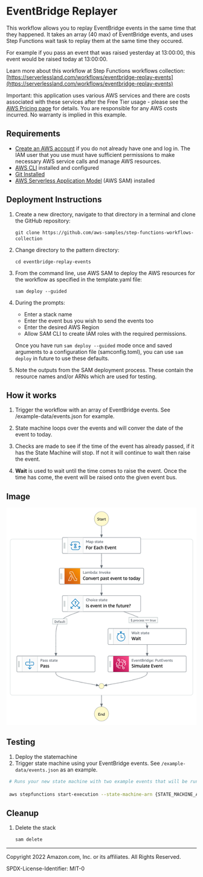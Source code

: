 # EventBridge Replayer

This workflow allows you to replay EventBridge events in the same time that they happened. It takes an array (40 max) of EventBridge events, and uses Step Functions wait task to replay them at the same time they occured. 

For example if you pass an event that was raised yesterday at 13:00:00, this event would be raised today at 13:00:00.

Learn more about this workflow at Step Functions workflows collection: [https://serverlessland.com/workflows/eventbridge-replay-events](https://serverlessland.com/workflows/eventbridge-replay-events)

Important: this application uses various AWS services and there are costs associated with these services after the Free Tier usage - please see the [AWS Pricing page](https://aws.amazon.com/pricing/) for details. You are responsible for any AWS costs incurred. No warranty is implied in this example.

## Requirements

* [Create an AWS account](https://portal.aws.amazon.com/gp/aws/developer/registration/index.html) if you do not already have one and log in. The IAM user that you use must have sufficient permissions to make necessary AWS service calls and manage AWS resources.
* [AWS CLI](https://docs.aws.amazon.com/cli/latest/userguide/install-cliv2.html) installed and configured
* [Git Installed](https://git-scm.com/book/en/v2/Getting-Started-Installing-Git)
* [AWS Serverless Application Model](https://docs.aws.amazon.com/serverless-application-model/latest/developerguide/serverless-sam-cli-install.html) (AWS SAM) installed

## Deployment Instructions

1. Create a new directory, navigate to that directory in a terminal and clone the GitHub repository:
    ``` 
    git clone https://github.com/aws-samples/step-functions-workflows-collection
    ```
1. Change directory to the pattern directory:
    ```
    cd eventbridge-replay-events
    ```
1. From the command line, use AWS SAM to deploy the AWS resources for the workflow as specified in the template.yaml file:
    ```
    sam deploy --guided
    ```
1. During the prompts:
    * Enter a stack name
    * Enter the event bus you wish to send the events too
    * Enter the desired AWS Region
    * Allow SAM CLI to create IAM roles with the required permissions.

    Once you have run `sam deploy --guided` mode once and saved arguments to a configuration file (samconfig.toml), you can use `sam deploy` in future to use these defaults.

1. Note the outputs from the SAM deployment process. These contain the resource names and/or ARNs which are used for testing.

## How it works

1. Trigger the workflow with an array of EventBridge events. See /example-data/events.json for example.

2. State machine loops over the events and will conver the date of the event to today.

3. Checks are made to see if the time of the event has already passed, if it has the State Machine will stop. If not it will continue to wait then raise the event.

4. **Wait** is used to wait until the time comes to raise the event. Once the time has come, the event will be raised onto the given event bus.

## Image

![image](./resources/statemachine.png)

## Testing

1. Deploy the statemachine
2. Trigger state machine using your EventBridge events. See `/example-data/events.json` as an example.

```sh
 # Runs your new state machine with two example events that will be run at 01:00:00 and 12:00:00 (today)

 aws stepfunctions start-execution --state-machine-arn {STATE_MACHINE_ARN} --input '[{"version":"0","id":"bfde51cc-d2c3-3dfc-0a7d-2a401648bd2c","detail-type":"UserCreated","source":"myapp.users","time":"2022-07-06T01:00:00Z","region":"us-east-1","resources":[],"detail":{"id":"b0f04be0-fd28-11ec-929b-fd818923bcef"}},{"version":"0","id":"bfde51cc-d2c3-3dfc-0a7d-2a401648bd2d","detail-type":"UserCreated","source":"myapp.users","time":"2022-07-06T12:00:00Z","region":"us-east-1","resources":[],"detail":{"id":"b0f04be0-fd28-11ec-929b-fd818923bcef"}}]'
```

## Cleanup
 
1. Delete the stack
    ```bash
    sam delete
    ```

----
Copyright 2022 Amazon.com, Inc. or its affiliates. All Rights Reserved.

SPDX-License-Identifier: MIT-0
